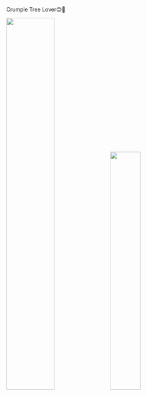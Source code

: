 Crumple Tree Lover😊🌲
<div class='container'>
<img style="height: auto; width: 50%;" class="img" src="https://github-readme-stats-sigma-five.vercel.app/api?username=jploia&count_private=true&theme=nord&show_icons=true" />
&nbsp;
&nbsp;
<img style="height: auto; width: 40%;" class="img" src="https://github-readme-stats-sigma-five.vercel.app/api/top-langs/?username=jploia&theme=nord&layout=compact" /></div>
</div>
